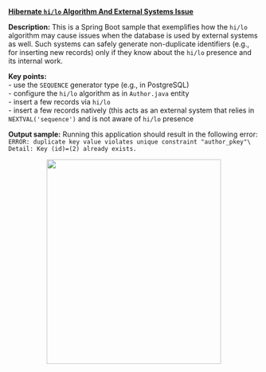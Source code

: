 **[Hibernate `hi/lo` Algorithm And External Systems Issue](https://github.com/AnghelLeonard/Hibernate-SpringBoot/tree/master/HibernateSpringBootHiLoIssue)**

**Description:** This is a Spring Boot sample that exemplifies how the `hi/lo` algorithm may cause issues when the database is used by external systems as well. Such systems can safely generate non-duplicate identifiers (e.g., for inserting new records) only if they know about the `hi/lo` presence and its internal work.

**Key points:**\
     - use the `SEQUENCE` generator type (e.g., in PostgreSQL)\
     - configure the `hi/lo` algorithm as in `Author.java` entity\
     - insert a few records via `hi/lo`\
     - insert a few records natively (this acts as an external system that relies in `NEXTVAL('sequence')` and is not aware of `hi/lo` presence
     
**Output sample:** Running this application should result in the following error:\
`ERROR: duplicate key value violates unique constraint "author_pkey"\
     Detail: Key (id)=(2) already exists.`

<a href="https://leanpub.com/java-persistence-performance-illustrated-guide"><p align="center"><img src="https://github.com/AnghelLeonard/Hibernate-SpringBoot/blob/master/Java%20Persistence%20Performance%20Illustrated%20Guide.jpg" height="410" width="350"/></p></a>
